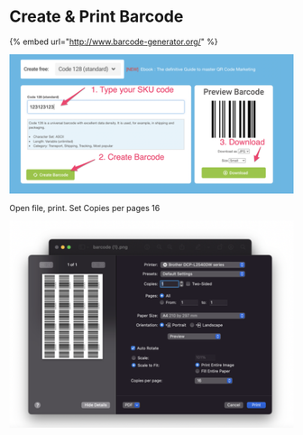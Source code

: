 # Create & Print Barcode

{% embed url="http://www.barcode-generator.org/" %}

![](../../.gitbook/assets/screen-shot-2021-09-17-at-5.06.13-pm.png)

Open file, print. Set Copies per pages 16

![](../../.gitbook/assets/screen-shot-2021-09-17-at-5.04.09-pm.png)



